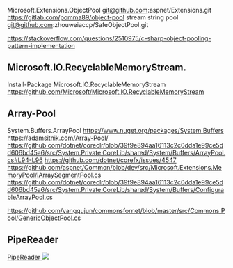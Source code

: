 

Microsoft.Extensions.ObjectPool  git@github.com:aspnet/Extensions.git
https://gitlab.com/pomma89/object-pool stream string pool
git@github.com:zhouweiaccp/SafeObjectPool.git


https://stackoverflow.com/questions/2510975/c-sharp-object-pooling-pattern-implementation

## Microsoft.IO.RecyclableMemoryStream.
Install-Package Microsoft.IO.RecyclableMemoryStream
https://github.com/Microsoft/Microsoft.IO.RecyclableMemoryStream

## Array-Pool
System.Buffers.ArrayPool<T>
https://www.nuget.org/packages/System.Buffers
https://adamsitnik.com/Array-Pool/ 
https://github.com/dotnet/coreclr/blob/39f9e894aa16113c2c0dda1e99ce5dd606bd45a6/src/System.Private.CoreLib/shared/System/Buffers/ArrayPool.cs#L94-L96
https://github.com/dotnet/corefx/issues/4547
https://github.com/aspnet/Common/blob/dev/src/Microsoft.Extensions.MemoryPool/IArraySegmentPool.cs
https://github.com/dotnet/coreclr/blob/39f9e894aa16113c2c0dda1e99ce5dd606bd45a6/src/System.Private.CoreLib/shared/System/Buffers/ConfigurableArrayPool.cs



https://github.com/yanggujun/commonsfornet/blob/master/src/Commons.Pool/GenericObjectPool.cs



## PipeReader 
[PipeReader ](https://github.com/davidfowl/TcpEcho/blob/master/src/Server/Program.cs)  ![](.\PipeReader.cs)